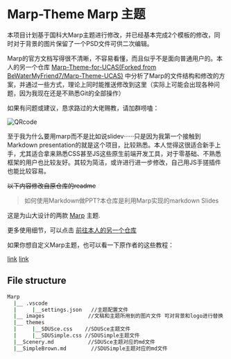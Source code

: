# Marp-Theme  Marp 主题

本项目计划基于国科大Marp主题进行修改，并已经基本完成2个模板的修改，同时对于背景的图片保留了一个PSD文件可供二次编辑。

Marp的官方文档写得很不清晰，不容易看懂，而且似乎不是面向普通用户的。本人的另一个仓库
[Marp-Theme-for-UCAS(Forked from BeWaterMyFriend7/Marp-Theme-UCAS)](https://github.com/szw0407/Marp-Theme-for-UCAS)
中分析了Marp的文件结构和修改的方案，并通过一些方式，理论上同时能推送修改到这里（实际上可能会出现各种问题，因为我现在还是不熟悉Git的全部操作）

如果有问题或建议，恳求路过的大佬赐教，请加群唠嗑：

![QRcode](https://szw0407.github.io/images/QQgroup.jpg)

至于我为什么要用marp而不是比如说slidev······只是因为我第一个接触到Markdown presentation的就是这个项目，比较熟悉。本人觉得这很适合新手上手，尤其适合拿来熟悉CSS甚至JS这些原生前端开发工具，对于零基础、不熟悉框架的用户也比较友好。其较为简洁，或许进行进一步修改，自己用JS手搓插件也能比较容易。

~~以下内容修改自原仓库的readme~~

> 如何使用Markdown做PPT?本仓库是利用Marp实现的markdown Slides

这是为山大设计的两款 [Marp](https://github.com/marp-team/marp) 主题.

更多使用细节，可以点击 [前往本人的另一个仓库](https://github.com/szw0407/Marp-Theme-for-UCAS)

如果你想自定义Marp主题，也可以看一下原作者的这些教程：

[link](https://zhuanlan.zhihu.com/p/449668027)
[link](https://mdnice.com/writing/9cb2de742bed48d0b131e35d653515f2)

## File structure

```bash
Marp
  |__ .vscode
  |     |__settings.json   //主题配置文件
  |__ images              //文稿和主题所用到的图片文件 可对背景和logo进行替换
  |__ themes
  |     |__SDUSce.css    //SDUSce主题文件
  |     |__SDUSimple.css //SDUSimple主题文件
  |__Scenery.md           //SDUSce主题对应的md文件
  |__SimpleBrown.md        //SDUSimple主题对应的md文件
```
